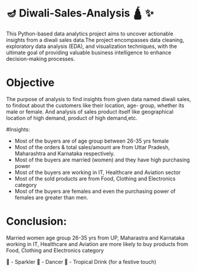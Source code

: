 #  🪔 Diwali-Sales-Analysis 🛕 ✨

This Python-based data analytics project aims to uncover actionable insights from a diwali sales data.The project encompasses data cleaning, exploratory data analysis (EDA), and visualization techniques, with the ultimate goal of providing valuable business intelligence to enhance decision-making processes.

# Objective 
The purpose of analysis to find insights from given data named diwali sales, to findout about the customers like their location, age- group, whether its male or female.
And analysis of sales product itself like geographical location of high demand, product of high demand,etc.

#Insights:
- Most of the buyers are of age group between 26-35 yrs female
- Most of the orders & total sales/amount are from Uttar Pradesh, Maharashtra and Karnataka respectively.
- Most of the buyers are married (women) and they have high purchasing power
- Most of the buyers are working in IT, Healthcare and Aviation sector
- Most of the sold products are from Food, Clothing and Electronics category
- Most of the buyers are females and even the purchasing power of females are greater than men.

# Conclusion:
Married women age group 26-35 yrs from UP, Maharastra and Karnataka working in IT, Healthcare and Aviation are more likely to buy products from Food, Clothing and Electronics category


:sparkler: - Sparkler
:dancer: - Dancer
:tropical_drink: - Tropical Drink (for a festive touch)


